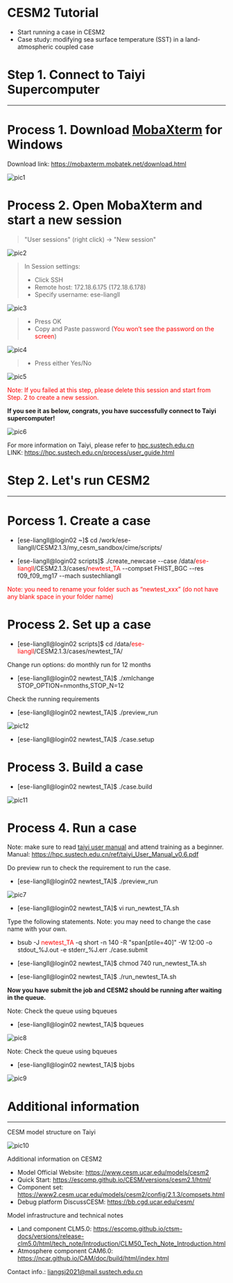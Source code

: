# CESM2 Tutorial  
- Start running a case in CESM2
- Case study: modifying sea surface temperature (SST) in a land-atmospheric coupled case

# Step 1. Connect to Taiyi Supercomputer

------

Process 1. Download [MobaXterm](https://mobaxterm.mobatek.net/download.html) for Windows
====
Download link: https://mobaxterm.mobatek.net/download.html

![pic1](./pics/tutorial_1.png)

Process 2. Open MobaXterm and start a new session
====

> "User sessions" (right click) -> "New session"

![pic2](./pics/tutorial_2.png)

> In Session settings:
> - Click SSH  
> - Remote host: 172.18.6.175 (172.18.6.178)  
> - Specify username: ese-liangll

![pic3](./pics/tutorial_3.png)

> - Press OK  
> - Copy and Paste password (<font color="red">You won’t see the password on the screen</font>)

![pic4](./pics/tutorial_4.png)

>- Press either Yes/No

![pic5](./pics/tutorial_5.png)

<font color="red">Note: If you failed at this step, please delete this session and start from Step. 2 to create a new session.</font>

**If you see it as below, congrats, you have successfully connect to Taiyi supercomputer!**

![pic6](./pics/tutorial_6.png)

For more information on Taiyi, please refer to [hpc.sustech.edu.cn](https://hpc.sustech.edu.cn/process/user_guide.html)  
LINK: https://hpc.sustech.edu.cn/process/user_guide.html

# Step 2. Let's run CESM2

------

Porcess 1. Create a case
====

- \[ese-liangll@login02 ~]$ cd /work/ese-liangll/CESM2.1.3/my_cesm_sandbox/cime/scripts/

- \[ese-liangll@login02 scripts]$ ./create_newcase --case /data/<font color="red">ese-liangll</font>/CESM2.1.3/cases/<font color="red">newtest_TA</font> --compset FHIST_BGC --res f09_f09_mg17 --mach sustechliangll

<font color="red">Note: you need to rename your folder such as “newtest_xxx” (do not have any blank space in your folder name)</font>

Process 2. Set up a case
====

- \[ese-liangll@login02 scripts]$ cd /data/<font color="red">ese-liangll</font>/CESM2.1.3/cases/newtest_TA/

Change run options: do monthly run for 12 months

- \[ese-liangll@login02 newtest_TA]$ ./xmlchange STOP_OPTION=nmonths,STOP_N=12

Check the running requirements

- \[ese-liangll@login02 newtest_TA]$ ./preview_run

![pic12](./pics/tutorial_12.png)

- \[ese-liangll@login02 newtest_TA]$ ./case.setup

Process 3. Build a case
====

- \[ese-liangll@login02 newtest_TA]$ ./case.build

![pic11](./pics/tutorial_11.png)

Process 4. Run a case
====

Note: make sure to read [taiyi user manual]( https://hpc.sustech.edu.cn/ref/taiyi_User_Manual_v0.6.pdf) and attend training as a beginner.  
Manual:  https://hpc.sustech.edu.cn/ref/taiyi_User_Manual_v0.6.pdf

Do preview run to check the requirement to run the case.
- \[ese-liangll@login02 newtest_TA]$ ./preview_run

![pic7](./pics/tutorial_7.png)

- \[ese-liangll@login02 newtest_TA]$ vi run_newtest_TA.sh

Type the following statements. Note: you may need to change the case name with your own.

- bsub -J <font color="red">newtest_TA</font> -q short -n 140 -R "span\[ptile=40]" -W 12:00 -o stdout_%J.out -e stderr_%J.err ./case.submit

- \[ese-liangll@login02 newtest_TA]$ chmod 740 run_newtest_TA.sh
- [ese-liangll@login02 newtest_TA]$ ./run_newtest_TA.sh

**Now you have submit the job and CESM2 should be running after waiting in the queue.**

Note: Check the queue using bqueues
- [ese-liangll@login02 newtest_TA]$ bqueues

![pic8](./pics/tutorial_8.png)

Note: Check the queue using bqueues
- [ese-liangll@login02 newtest_TA]$ bjobs

![pic9](./pics/tutorial_9.png)

# Additional information

------

CESM model structure on Taiyi

![pic10](./pics/tutorial_10.png)

Additional information on CESM2 
- Model Official Website: https://www.cesm.ucar.edu/models/cesm2
- Quick Start: https://escomp.github.io/CESM/versions/cesm2.1/html/
- Component set: https://www2.cesm.ucar.edu/models/cesm2/config/2.1.3/compsets.html
- Debug platform DiscussCESM: https://bb.cgd.ucar.edu/cesm/

Model infrastructure and technical notes
- Land component CLM5.0: https://escomp.github.io/ctsm-docs/versions/release-clm5.0/html/tech_note/Introduction/CLM50_Tech_Note_Introduction.html
- Atmosphere component CAM6.0: https://ncar.github.io/CAM/doc/build/html/index.html

Contact info.: liangsj2021@mail.sustech.edu.cn
